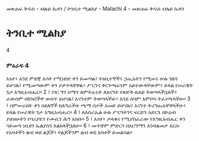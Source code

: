 ﻿
መጽሐፍ ቅዱስ - ብሉይ ኪዳን / ትንቢተ ሚልክያ - Malachi 4 - መጽሐፍ ቅዱስ ብሉይ ኪዳን
# ትንቢተ ሚልክያ
4
### ምዕራፍ 4
እነሆ፥ እንደ ምድጃ እሳት የሚነድድ ቀን ይመጣል፤ ትዕቢተኞችና ኃጢአትን የሚሠሩ ሁሉ ገለባ ይሆናሉ፤ የሚመጣውም ቀን ያቃጥላቸዋል፥ ሥርንና ቅርንጫፍንም አይተውላቸውም፥ ይላል የሠራዊት ጌታ እግዚአብሔር።
2 ፤ ነገር ግን ስሜን ለምትፈሩት ለእናንተ የጽድቅ ፀሐይ ትወጣላችኋለች፥ ፈውስም በክንፎችዋ ውስጥ ይሆናል፤ እናንተም ትወጣላችሁ፥ እንደ ሰባም እምቦሳ ትፈነጫላችሁ።
3 ፤ በምሠራበት ቀን በደለኞች ከእግራችሁ ጫማ በታች አመድ ይሆናሉና እናንተ ትረግጡአቸዋላችሁ፥ ይላል የሠራዊት ጌታ እግዚአብሔር።
4 ፤ ለእስራኤል ሁሉ ሥርዓትንና ፍርድን አድርጌ በኮሬብ ያዘዝሁትን የባሪያዬን የሙሴን ሕግ አስቡ።
5 ፤ እነሆ፥ ታላቁና የሚያስፈራው የእግዚአብሔር ቀን ሳይመጣ ነቢዩን ኤልያስን እልክላችኋለሁ።
6 ፤ መጥቼም ምድርን በእርግማን እንዳልመታ እርሱ የአባቶችን ልብ ወደ ልጆች፥ የልጆችንም ልብ ወደ አባቶች ይመልሳል። 
